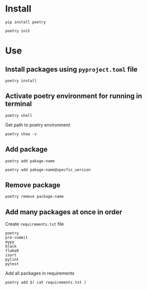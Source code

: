 # Install

`pip install poetry`

`poetry init`

# Use

## Install packages using `pyproject.toml` file

`poetry install`

## Activate poetry environment for running in terminal

`poetry shell`

Get path to poetry environment

`poetry show -v`

## Add package

`poetry add pakage-name`

`poetry add pakage-name@specfic_version`

## Remove package

`poetry remove package-name`

## Add many packages at once in order

Create `requirements.txt` file

```
poetry
pre-commit
mypy
black
flake8
isort
pylint
pytest
```

Add all packages in requirements

`poetry add $( cat requirements.txt )`

